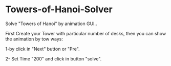 # Towers-of-Hanoi-Solver

Solve "Towers of Hanoi" by animation GUI.. 

First Create your Tower with particular number of desks, then you can show the animation by tow ways:

1-by click in "Next" button or "Pre".

2- Set Time "200" and click in button "solve".
